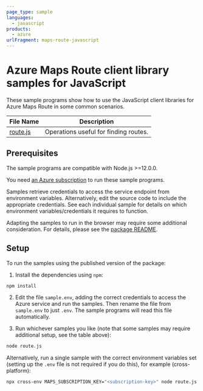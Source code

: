```yaml
---
page_type: sample
languages:
  - javascript
products:
  - azure
urlFragment: maps-route-javascript
---
```


# Azure Maps Route client library samples for JavaScript

These sample programs show how to use the JavaScript client libraries for Azure Maps Route in some common scenarios.

| **File Name**     | **Description**                       |
| ----------------- | ------------------------------------- |
| [route.js][route] | Operations useful for finding routes. |

## Prerequisites

The sample programs are compatible with Node.js >=12.0.0.

You need [an Azure subscription][freesub] to run these sample programs.

Samples retrieve credentials to access the service endpoint from environment variables. Alternatively, edit the source code to include the appropriate credentials. See each individual sample for details on which environment variables/credentials it requires to function.

Adapting the samples to run in the browser may require some additional consideration. For details, please see the [package README][package].

## Setup

To run the samples using the published version of the package:

1. Install the dependencies using `npm`:

```bash
npm install
```

2. Edit the file `sample.env`, adding the correct credentials to access the Azure service and run the samples. Then rename the file from `sample.env` to just `.env`. The sample programs will read this file automatically.

3. Run whichever samples you like (note that some samples may require additional setup, see the table above):

```bash
node route.js
```

Alternatively, run a single sample with the correct environment variables set (setting up the `.env` file is not required if you do this), for example (cross-platform):

```bash
npx cross-env MAPS_SUBSCRIPTION_KEY="<subscription-key>" node route.js
```

[route]: https://github.com/Azure/azure-sdk-for-js/blob/master/sdk/maps/maps-route/samples/v1/javascript/src/route.js
[freesub]: https://azure.microsoft.com/free/
[package]: https://github.com/Azure/azure-sdk-for-js/tree/master/sdk/maps/maps-route/README.md
